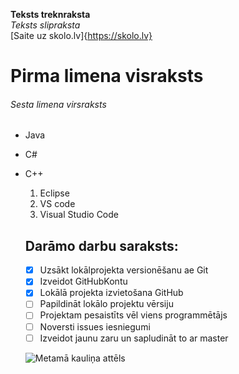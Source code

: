 **Teksts treknraksta** <br>
*Teksts slipraksta* <br>
[Saite uz skolo.lv]{https://skolo.lv} <br>

# Pirma limena visraksts
###### Sesta limena virsraksts

* Java
* C#
* C++

  1. Eclipse
  2. VS code
  3. Visual Studio Code
 
  ## Darāmo darbu saraksts:
  - [x] Uzsākt lokālprojekta versionēšanu ae Git
  - [x] Izveidot GitHubKontu
  - [x] Lokālā projekta izvietošana GitHub
  - [ ] Papildināt lokālo projektu vērsiju
  - [ ] Projektam pesaistīts vēl viens programmētājs
  - [ ] Noversti issues iesniegumi
  - [ ] Izveidot jaunu zaru un sapludināt to ar master
 
  ![Metamā kauliņa attēls](https://pngimg.com/image/54797)
         
  
